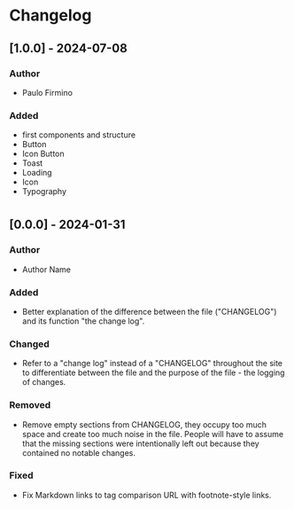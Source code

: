 # Changelog

## [1.0.0] - 2024-07-08

### Author
  - Paulo Firmino

### Added
  - first components and structure
  - Button
  - Icon Button
  - Toast
  - Loading
  - Icon
  - Typography
#

## [0.0.0] - 2024-01-31

### Author
  - Author Name

### Added
- Better explanation of the difference between the file ("CHANGELOG")
and its function "the change log".

### Changed
- Refer to a "change log" instead of a "CHANGELOG" throughout the site
to differentiate between the file and the purpose of the file - the
logging of changes.

### Removed
- Remove empty sections from CHANGELOG, they occupy too much space and
create too much noise in the file. People will have to assume that the
missing sections were intentionally left out because they contained no
notable changes.

### Fixed
- Fix Markdown links to tag comparison URL with footnote-style links.

#
